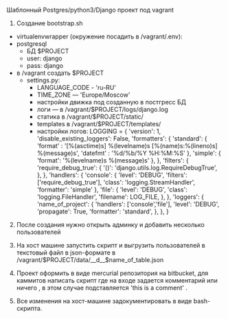 Шаблонный Postgres/python3/Django проект под vagrant

 1. Создание bootstrap.sh
- virtualenvwrapper (окружение посадить в /vagrant/.env):
- postgresql
    - БД  $PROJECT
    - user:  django
    - pass: django
- в /vagrant создать $PROJECT
    - settings.py:
        - LANGUAGE_CODE - 'ru-RU'
        - TIME_ZONE — 'Europe/Moscow'
        - настройки движка под созданную в постгресс БД
        - логи — в /vagrant/$PROJECT/logs/django.log
        - статика в /vagrant/$PROJECT/static/
        - templates в /vagrant/$PROJECT/templates/
        - настройки логов:
            LOGGING = {
                'version': 1,
                'disable_existing_loggers': False,
                'formatters': {
                    'standard': {
                        'format' : '[%(asctime)s] %(levelname)s [%(name)s:%(lineno)s] %(message)s',
                        'datefmt' : '%d/%b/%Y %H:%M:%S'
                    },
                    'simple': {
                        'format': '%(levelname)s %(message)s'
                    },
                },
                'filters': {
                    'require_debug_true': {
                        '()': 'django.utils.log.RequireDebugTrue',
                    },
                }, 
                'handlers': {
                    'console': {
                        'level': 'DEBUG',
                        'filters': ['require_debug_true'],
                        'class': 'logging.StreamHandler',
                        'formatter': 'simple'
                    },
                    'file': {
                        'level': 'DEBUG',
                        'class': 'logging.FileHandler',
                        'filename': LOG_FILE,
                    },
                },
                'loggers': {
                    'name_of_project': {
                        'handlers': ['console','file'],
                        'level': 'DEBUG',
                        'propagate': True,
                        'formatter': 'standard',
                    },
                },
            }



2. После создания нужно открыть админку и добавить несколько пользователей

3. На хост машине запустить скрипт и выгрузить пользователей в текстовый файл в json-формате в  /vagrant/$PROJECT/data/__d__$name_of_table.json

4. Проект оформить в виде mercurial репозитория на bitbucket, для  каммитов написать скрипт где на входе задается комментарий или ничего , в этом случае  подставляется  'this is a comment' .

5. Все изменения на хост-машине задокументировать в виде bash-скрипта.